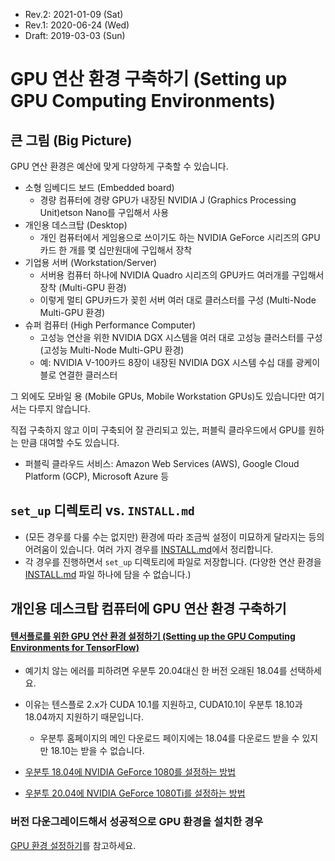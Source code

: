 * Rev.2: 2021-01-09 (Sat)
* Rev.1: 2020-06-24 (Wed)
* Draft: 2019-03-03 (Sun)

# GPU 연산 환경 구축하기 (Setting up GPU Computing Environments)

## 큰 그림 (Big Picture)

GPU 연산 환경은 예산에 맞게 다양하게 구축할 수 있습니다.

* 소형 임베디드 보드 (Embedded board)
  * 경량 컴퓨터에 경량 GPU가 내장된 NVIDIA J (Graphics Processing Unit)etson Nano를 구입해서 사용
* 개인용 데스크탑 (Desktop)
  * 개인 컴퓨터에서 게임용으로 쓰이기도 하는 NVIDIA GeForce 시리즈의 GPU카드 한 개를 몇 십만원대에 구입해서 장착
* 기업용 서버 (Workstation/Server)
  * 서버용 컴퓨터 하나에 NVIDIA Quadro 시리즈의 GPU카드 여러개를 구입해서 장착 (Multi-GPU 환경)
  * 이렇게 멀티 GPU카드가 꽂힌 서버 여러 대로 클러스터를 구성 (Multi-Node Multi-GPU 환경)
* 슈퍼 컴퓨터 (High Performance Computer)
  * 고성능 연산을 위한 NVIDIA DGX 시스템을 여러 대로 고성능 클러스터를 구성 (고성능 Multi-Node Multi-GPU 환경)
  * 예: NVIDIA V-100카드 8장이 내장된 NVIDIA DGX 시스템 수십 대를 광케이블로 연결한 클러스터

그 외에도 모바일 용 (Mobile GPUs, Mobile Workstation GPUs)도 있습니다만 여기서는 다루지 않습니다.



직접 구축하지 않고 이미 구축되어 잘 관리되고 있는, 퍼블릭 클라우드에서 GPU를 원하는 만큼 대여할 수도 있습니다.

* 퍼블릭 클라우드 서비스: Amazon Web Services (AWS), Google Cloud Platform (GCP), Microsoft Azure 등

## `set_up` 디렉토리 vs. `INSTALL.md`

* (모든 경우를 다룰 수는 없지만) 환경에 따라 조금씩 설정이 미묘하게 달라지는 등의 어려움이 있습니다. 여러 가지 경우를 [INSTALL.md](INSTALL.md)에서 정리합니다.
* 각 경우를 진행하면서 `set_up` 디렉토리에 파일로 저장합니다. (다양한 연산 환경을 [INSTALL.md](INSTALL.md) 파일 하나에 담을 수 없습니다.)

## 개인용 데스크탑 컴퓨터에 GPU 연산 환경 구축하기

#### [텐서플로를 위한 GPU 연산 환경 설정하기 (Setting up the GPU Computing Environments for TensorFlow)](set_up/gpu_computing_environments_for_tensorflow.md)

* 예기치 않는 에러를 피하려면 우분투 20.04대신 한 버전 오래된 18.04를 선택하세요.
* 이유는 텐스플로 2.x가 CUDA 10.1를 지원하고, CUDA10.1이 우분투 18.10과 18.04까지 지원하기 때문입니다.
  * 우분투 홈페이지의 메인 다운로드 페이지에는 18.04를 다운로드 받을 수 있지만 18.10는 받을 수 없습니다.

* [우분투 18.04에 NVIDIA GeForce 1080를 설정하는 방법](set_up/nvidia_geforce1080_on_ubuntu18_04.md)
* [우분투 20.04에 NVIDIA GeForce 1080Ti를  설정하는 방법 ](set_up/nvidia_geforce1080ti_on_ubuntu20_04.md)

### 버전 다운그레이드해서 성공적으로 GPU 환경을 설치한 경우

[GPU 환경 설정하기](set_up/gpu_computing_environment-downgrade-sucess.md)를 참고하세요.
